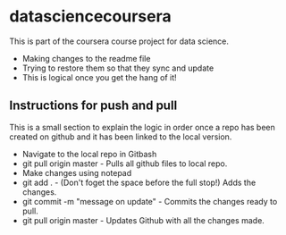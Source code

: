 # datasciencecoursera
This is part of the coursera course project for data science.
* Making changes to the readme file
* Trying to restore them so that they sync and update
* This is logical once you get the hang of it!

## Instructions for push and pull
This is a small section to explain the logic in order once a repo has been created on github and it has been linked to the local version.
* Navigate to the local repo in Gitbash
* git pull origin master - Pulls all github files to local repo.
* Make changes using notepad
* git add . - (Don't foget the space before the full stop!) Adds the changes.
* git commit -m "message on update" - Commits the changes ready to pull.
* git pull origin master - Updates Github with all the changes made.